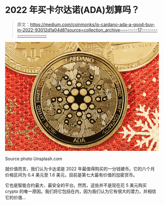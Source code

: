 # 2022 年买卡尔达诺(ADA)划算吗？

> 原文：<https://medium.com/coinmonks/is-cardano-ada-a-good-buy-in-2022-93012d1a04d8?source=collection_archive---------17----------------------->

![](img/2459624fbeccc2d9363cd72eccc1a2bd.png)

Source photo Unsplash.com

就价值而言，我们认为卡达诺是 2022 年最值得购买的一分钱硬币。它的六个月价格区间为 0.4 美元至 1.6 美元，目前是第七大最有价值的加密货币。

它也是智能合约最大、最安全的平台。然而，这些并不是现在花 5 美元购买 crypto 的唯一原因。我们将它包括在内，因为我们认为它有很大的潜力，并相信它的价值…